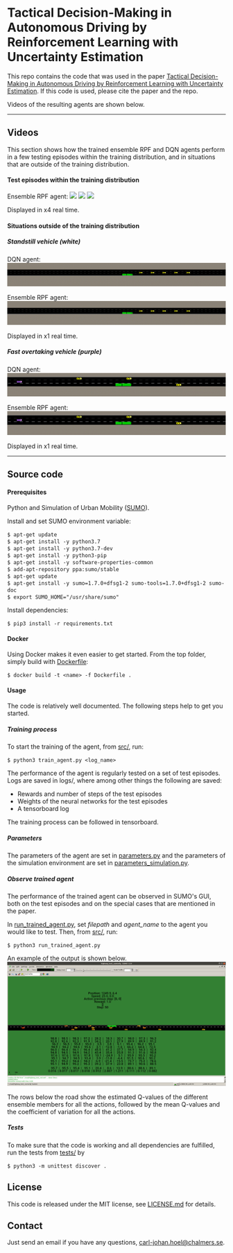 # Tactical Decision-Making in Autonomous Driving by Reinforcement Learning with Uncertainty Estimation

This repo contains the code that was used in the paper [Tactical Decision-Making in Autonomous Driving by Reinforcement Learning with Uncertainty Estimation](https://arxiv.org/abs/2004.10439).
If this code is used, please cite the paper and the repo.

Videos of the resulting agents are shown below.

---

## Videos

This section shows how the trained ensemble RPF and DQN agents perform in a few testing episodes within the training distribution, and in situations that are outside of the training distribution.


#### Test episodes within the training distribution

Ensemble RPF agent:
![](videos/ensemble_18.gif)
![](videos/ensemble_25.gif)
![](videos/ensemble_40.gif)

Displayed in x4 real time.


#### Situations outside of the training distribution


##### Standstill vehicle (white)

DQN agent:
![](videos/DQN___standstill.gif)

Ensemble RPF agent:
![](videos/ensemble___standstill.gif)

Displayed in x1 real time.


##### Fast overtaking vehicle (purple)

DQN agent:
![](videos/DQN___fast_overtaking.gif)

Ensemble RPF agent:
![](videos/ensemble___with_safety___fast_overtaking.gif)

Displayed in x1 real time.


---

## Source code

#### Prerequisites

Python and Simulation of Urban Mobility ([SUMO](http://sumo.sourceforge.net/)).

Install and set SUMO environment variable:

```shell
$ apt-get update
$ apt-get install -y python3.7
$ apt-get install -y python3.7-dev
$ apt-get install -y python3-pip
$ apt-get install -y software-properties-common
$ add-apt-repository ppa:sumo/stable
$ apt-get update
$ apt-get install -y sumo=1.7.0+dfsg1-2 sumo-tools=1.7.0+dfsg1-2 sumo-doc
$ export SUMO_HOME="/usr/share/sumo"
```

Install dependencies:

```shell
$ pip3 install -r requirements.txt
```

#### Docker

Using Docker makes it even easier to get started. From the top folder, simply build with [Dockerfile](Dockerfile):


```shell
$ docker build -t <name> -f Dockerfile .
```

#### Usage

The code is relatively well documented. The following steps help to get you started.

##### Training process

To start the training of the agent, from [src/](src/), run:

```shell
$ python3 train_agent.py <log_name>
```

The performance of the agent is regularly tested on a set of test episodes. Logs are saved in logs/, where among other things the following are saved:
- Rewards and number of steps of the test episodes
- Weights of the neural networks for the test episodes
- A tensorboard log

The training process can be followed in tensorboard.


##### Parameters

The parameters of the agent are set in [parameters.py](src/parameters.py) and the parameters of the simulation environment are set in [parameters_simulation.py](src/parameters_simulation.py).


##### Observe trained agent

The performance of the trained agent can be observed in SUMO's GUI, both on the test episodes and on the special cases that are mentioned in the paper.

In [run_trained_agent.py](src/run_trained_agent.py), set *filepath* and *agent_name* to the agent you would like to test. Then, from [src/](src/), run:

```shell
$ python3 run_trained_agent.py
```

An example of the output is shown below.
![](videos/sumo_gui_example.png)

The rows below the road show the estimated Q-values of the different ensemble members for all the actions, followed by the mean Q-values and the coefficient of variation for all the actions.



##### Tests

To make sure that the code is working and all dependencies are fulfilled, run the tests from [tests/](tests/) by

```shell
$ python3 -m unittest discover .
```


## License

This code is released under the MIT license, see [LICENSE.md](LICENSE.md) for details.


## Contact

Just send an email if you have any questions, carl-johan.hoel@chalmers.se.
